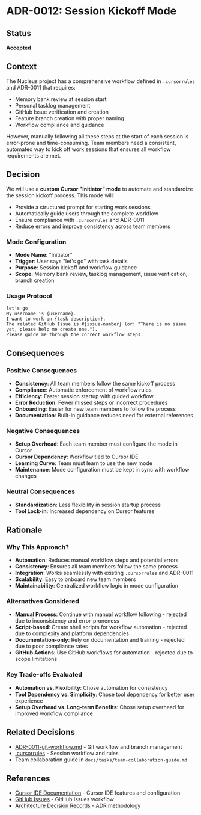# ADR-0012: Session Kickoff Mode

## Status
**Accepted**

## Context
The Nucleus project has a comprehensive workflow defined in `.cursorrules` and ADR-0011 that requires:
- Memory bank review at session start
- Personal tasklog management
- GitHub Issue verification and creation
- Feature branch creation with proper naming
- Workflow compliance and guidance

However, manually following all these steps at the start of each session is error-prone and time-consuming. Team members need a consistent, automated way to kick off work sessions that ensures all workflow requirements are met.

## Decision
We will use a **custom Cursor "Initiator" mode** to automate and standardize the session kickoff process. This mode will:

- Provide a structured prompt for starting work sessions
- Automatically guide users through the complete workflow
- Ensure compliance with `.cursorrules` and ADR-0011
- Reduce errors and improve consistency across team members

### Mode Configuration
- **Mode Name**: "Initiator"
- **Trigger**: User says "let's go" with task details
- **Purpose**: Session kickoff and workflow guidance
- **Scope**: Memory bank review, tasklog management, issue verification, branch creation

### Usage Protocol
```
let's go
My username is {username}.
I want to work on {task description}.
The related GitHub Issue is #{issue-number} (or: "There is no issue yet, please help me create one.").
Please guide me through the correct workflow steps.
```

## Consequences

### Positive Consequences
- **Consistency**: All team members follow the same kickoff process
- **Compliance**: Automatic enforcement of workflow rules
- **Efficiency**: Faster session startup with guided workflow
- **Error Reduction**: Fewer missed steps or incorrect procedures
- **Onboarding**: Easier for new team members to follow the process
- **Documentation**: Built-in guidance reduces need for external references

### Negative Consequences
- **Setup Overhead**: Each team member must configure the mode in Cursor
- **Cursor Dependency**: Workflow tied to Cursor IDE
- **Learning Curve**: Team must learn to use the new mode
- **Maintenance**: Mode configuration must be kept in sync with workflow changes

### Neutral Consequences
- **Standardization**: Less flexibility in session startup process
- **Tool Lock-in**: Increased dependency on Cursor features

## Rationale

### Why This Approach?
- **Automation**: Reduces manual workflow steps and potential errors
- **Consistency**: Ensures all team members follow the same process
- **Integration**: Works seamlessly with existing `.cursorrules` and ADR-0011
- **Scalability**: Easy to onboard new team members
- **Maintainability**: Centralized workflow logic in mode configuration

### Alternatives Considered
- **Manual Process**: Continue with manual workflow following - rejected due to inconsistency and error-proneness
- **Script-based**: Create shell scripts for workflow automation - rejected due to complexity and platform dependencies
- **Documentation-only**: Rely on documentation and training - rejected due to poor compliance rates
- **GitHub Actions**: Use GitHub workflows for automation - rejected due to scope limitations

### Key Trade-offs Evaluated
- **Automation vs. Flexibility**: Chose automation for consistency
- **Tool Dependency vs. Simplicity**: Chose tool dependency for better user experience
- **Setup Overhead vs. Long-term Benefits**: Chose setup overhead for improved workflow compliance

## Related Decisions
- [ADR-0011-git-workflow.md](ADR-0011-git-workflow.md) - Git workflow and branch management
- [.cursorrules](../.cursorrules) - Session workflow and rules
- Team collaboration guide in `docs/tasks/team-collaboration-guide.md`

## References
- [Cursor IDE Documentation](https://cursor.sh/docs) - Cursor IDE features and configuration
- [GitHub Issues](https://docs.github.com/en/issues) - GitHub Issues workflow
- [Architecture Decision Records](https://adr.github.io/) - ADR methodology 